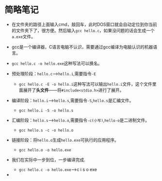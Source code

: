 # 简略笔记

* 在文件夹的路径上面输入cmd，敲回车，此时DOS窗口就会自动定位到你当前的文件夹下了，很方便。然后输入`gcc hello.c`，如果没问题的话会生成一个`a.exe`文件。
* gcc是一个编译器，C语言电脑不认识，需要通过gcc编译为电脑认识的机器语言。
* `gcc hello.c -o hello.exe`这种写法可以换名。
* 预处理阶段：`hello.c`——>`hello.i`,需要指令`-E`
  * `gcc hello.c -E -o hello.i`这种写法可以输出`hello.i`文件，这个文件里面展开了**头文件**——将`#include<stdio.h>`进行了展开。
* 编译阶段：`hello.i`——>`hello.s`,需要指令`-S`,`hello.s`是汇编文件。
  * `gcc hello.i -S -o hello.s`

* 汇编阶段：`hello.s`——>`hello.o`,需要指令`-c(小写)`,`hello-o`是二进制文件。
  * `gcc hello.s -c -o hello.o`
* 链接阶段：将`hello.o`生成`hello.exe`可执行的应用程序。
  * `gcc hello.o -o hello.exe`
* 我们在实际中一步到位，一步编译完成.
  *  `gcc hello.c -o hello.exe`——>c i s o exe
* 

